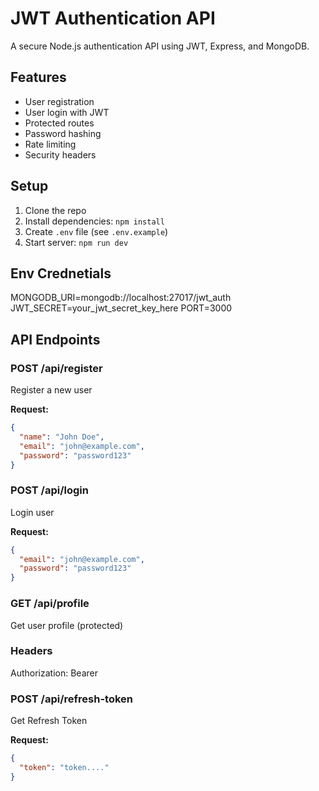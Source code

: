 # JWT Authentication API

A secure Node.js authentication API using JWT, Express, and MongoDB.

## Features

- User registration
- User login with JWT
- Protected routes
- Password hashing
- Rate limiting
- Security headers

## Setup

1. Clone the repo
2. Install dependencies: `npm install`
3. Create `.env` file (see `.env.example`)
4. Start server: `npm run dev`

## Env Crednetials

MONGODB_URI=mongodb://localhost:27017/jwt_auth
JWT_SECRET=your_jwt_secret_key_here
PORT=3000

## API Endpoints

### POST /api/register

Register a new user

**Request:**

```json
{
  "name": "John Doe",
  "email": "john@example.com",
  "password": "password123"
}
```
### POST /api/login

Login user

**Request:**

```json
{
  "email": "john@example.com",
  "password": "password123"
}
```
### GET /api/profile

Get user profile (protected)

### Headers

Authorization: Bearer <token>

### POST /api/refresh-token

Get Refresh Token

**Request:**

```json
{
  "token": "token...."
}
```
